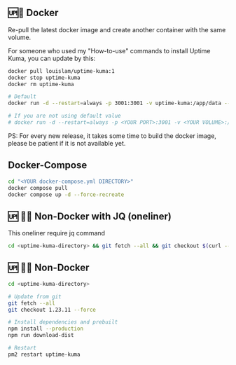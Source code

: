 ## 🆙🐳 Docker

Re-pull the latest docker image and create another container with the same volume.

For someone who used my "How-to-use" commands to install Uptime Kuma, you can update by this:

```bash
docker pull louislam/uptime-kuma:1
docker stop uptime-kuma
docker rm uptime-kuma

# Default
docker run -d --restart=always -p 3001:3001 -v uptime-kuma:/app/data --name uptime-kuma louislam/uptime-kuma:1

# If you are not using default value
# docker run -d --restart=always -p <YOUR PORT>:3001 -v <YOUR VOLUME>:/app/data --name uptime-kuma louislam/uptime-kuma:1
```

PS: For every new release, it takes some time to build the docker image, please be patient if it is not available yet.

## Docker-Compose

```bash
cd "<YOUR docker-compose.yml DIRECTORY>"
docker compose pull
docker compose up -d --force-recreate
```

## 🆙 💪🏻 Non-Docker with JQ (oneliner)

This oneliner require jq command 

```bash
cd <uptime-kuma-directory> && git fetch --all && git checkout $(curl --silent "https://api.github.com/repos/louislam/uptime-kuma/releases/latest" | jq -r '.tag_name') --force && npm install --omit=dev && npm run download-dist && pm2 restart uptime-kuma
```

## 🆙 💪🏻 Non-Docker

```bash
cd <uptime-kuma-directory>

# Update from git
git fetch --all
git checkout 1.23.11 --force

# Install dependencies and prebuilt
npm install --production
npm run download-dist

# Restart
pm2 restart uptime-kuma
```
